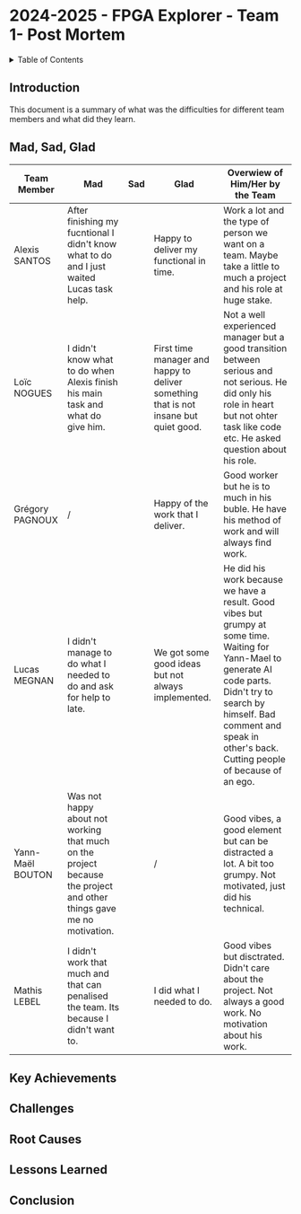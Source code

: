 # 2024-2025 - FPGA Explorer - Team 1- Post Mortem

<details>
<summary>Table of Contents</summary>

- [2024-2025 - FPGA Explorer - Team 1- Post Mortem](#2024-2025---fpga-explorer---team-1--post-mortem)
  - [Introduction](#introduction)
  - [Mad, Sad, Glad](#mad-sad-glad)
  - [Key Achievements](#key-achievements)
  - [Challenges](#challenges)
  - [Root Causes](#root-causes)
  - [Lessons Learned](#lessons-learned)
  - [Conclusion](#conclusion)

</details>

## Introduction

This document is a summary of what was the difficulties for different team members and what did they learn.

## Mad, Sad, Glad

| Team Member      | Mad                                                                                                                  | Sad | Glad                                                                                 | Overwiew of Him/Her by the Team                                                                                                                                                                                                             |
| ---------------- | -------------------------------------------------------------------------------------------------------------------- | --- | ------------------------------------------------------------------------------------ | ------------------------------------------------------------------------------------------------------------------------------------------------------------------------------------------------------------------------------------------- |
| Alexis SANTOS    | After finishing my fucntional I didn't know what to do and I just waited Lucas task help.                            |     | Happy to deliver my functional in time.                                              | Work a lot and the type of person we want on a team. Maybe take a little to much a project and his role at huge stake.                                                                                                                      |
| Loïc NOGUES      | I didn't know what to do when Alexis finish his main task and what do give him.                                      |     | First time manager and happy to deliver something that is not insane but quiet good. | Not a well experienced manager but a good transition between serious and not serious. He did only his role in heart  but not ohter task like code etc. He asked question about his role.                                                    |
| Grégory PAGNOUX  | /                                                                                                                    |     | Happy of the work that I deliver.                                                    | Good worker but he is to much in his buble. He have his method of work and will always find work.                                                                                                                                           |
| Lucas MEGNAN     | I didn't manage to do what I needed to do and ask for help to late.                                                  |     | We got some good ideas but not always implemented.                                   | He did his work because we have a result. Good vibes but grumpy at some time. Waiting for Yann-Mael to generate AI code parts. Didn't try to search by himself. Bad comment and speak in other's back. Cutting people of because of an ego. |
| Yann-Maël BOUTON | Was not happy about not working that much on the project because the project and other things gave me no motivation. |     | /                                                                                    | Good vibes, a good element but can be distracted a lot. A bit too grumpy. Not motivated, just did his technical.                                                                                                                                                                                                                                           |
| Mathis LEBEL     | I didn't work that much and that can penalised the team. Its because I didn't want to.                               |     | I did what I needed to do.                                                           |  Good vibes but disctrated. Didn't care about the project. Not always a good work. No motivation about his work.                                                                                                                                                                                                                                       |


## Key Achievements



## Challenges


  
## Root Causes



## Lessons Learned



## Conclusion

